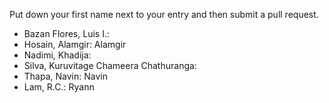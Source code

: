 Put down your first name next to your entry and then submit a pull request.
- Bazan Flores, Luis I.: 
- Hosain, Alamgir: Alamgir
- Nadimi, Khadija:
- Silva, Kuruvitage Chameera Chathuranga:
- Thapa, Navin: Navin
- Lam, R.C.: Ryann
